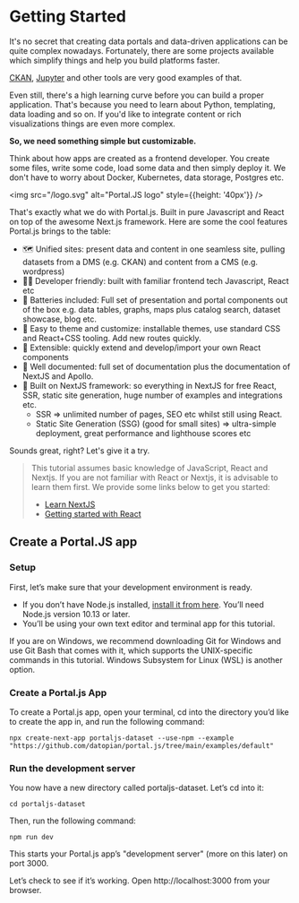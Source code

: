 # Getting Started

It's no secret that creating data portals and data-driven applications can be quite complex nowadays. Fortunately, there are some projects available which simplify things and help you build platforms faster.

[CKAN](https://ckan.org/), [Jupyter](https://jupyter.org/) and other tools are very good examples of that.

Even still, there's a high learning curve before you can build a proper application. That's because you need to learn about Python, templating, data loading and so on. If you'd like to integrate content or rich visualizations things are even more complex.

**So, we need something simple but customizable.**

Think about how apps are created as a frontend developer. You create some files, write some code, load some data and then simply deploy it. We don't have to worry about Docker, Kubernetes, data storage, Postgres etc.

<img src="/logo.svg" alt="Portal.JS logo" style={{height: '40px'}} />

That's exactly what we do with Portal.js. Built in pure Javascript and React on top of the awesome Next.js framework. Here are some the cool features Portal.js brings to the table:

- 🗺️ Unified sites: present data and content in one seamless site, pulling datasets from a DMS (e.g. CKAN) and content from a CMS (e.g. wordpress)
- 👩‍💻 Developer friendly: built with familiar frontend tech Javascript, React etc
- 🔋 Batteries included: Full set of presentation and portal components out of the box e.g. data tables, graphs, maps plus catalog search, dataset showcase, blog etc.
- 🎨 Easy to theme and customize: installable themes, use standard CSS and React+CSS tooling. Add new routes quickly.
- 🧱 Extensible: quickly extend and develop/import your own React components
- 📝 Well documented: full set of documentation plus the documentation of NextJS and Apollo.
- 🚀 Built on NextJS framework: so everything in NextJS for free React, SSR, static site generation, huge number of examples and integrations etc.
  - SSR => unlimited number of pages, SEO etc whilst still using React.
  - Static Site Generation (SSG) (good for small sites) => ultra-simple deployment, great performance and lighthouse scores etc

Sounds great, right? Let's give it a try.

> This tutorial assumes basic knowledge of JavaScript, React and Nextjs. If you are not familiar with React or Nextjs, it is advisable to learn them first. We provide some links below to get you started:
>
> * [Learn NextJS](https://nextjs.org/docs/getting-started)
> * [Getting started with React](https://reactjs.org/docs/getting-started.html#learn-react)

## Create a Portal.JS app

### Setup

First, let’s make sure that your development environment is ready.

* If you don’t have Node.js installed, [install it from here](https://nodejs.org/en/). You’ll need Node.js version 10.13 or later.
* You’ll be using your own text editor and terminal app for this tutorial.

If you are on Windows, we recommend downloading Git for Windows and use Git Bash that comes with it, which supports the UNIX-specific commands in this tutorial. Windows Subsystem for Linux (WSL) is another option.

### Create a Portal.js App

To create a Portal.js app, open your terminal, cd into the directory you’d like to create the app in, and run the following command:

```
npx create-next-app portaljs-dataset --use-npm --example "https://github.com/datopian/portal.js/tree/main/examples/default"
```

### Run the development server

You now have a new directory called portaljs-dataset. Let’s cd into it:

```
cd portaljs-dataset
```

Then, run the following command:

```
npm run dev
```

This starts your Portal.js app’s "development server" (more on this later) on port 3000.

Let’s check to see if it’s working. Open http://localhost:3000 from your browser.

